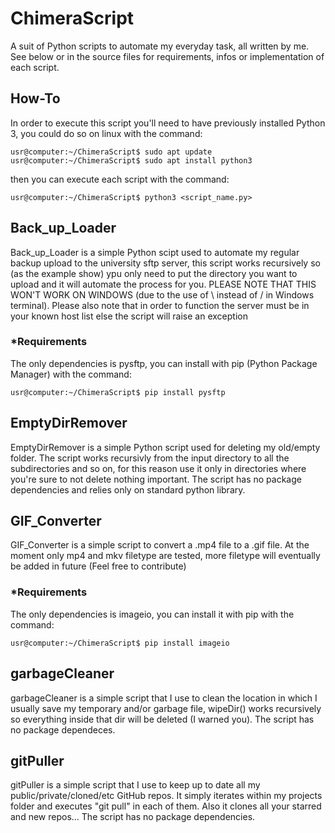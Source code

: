 # ChimeraScript
A suit of Python scripts to automate my everyday task, all written by me.
See below or in the source files for requirements, infos or implementation of each script.

## How-To
In order to execute this script you'll need to have previously installed Python 3, you could do so on linux with the command:
``` console
usr@computer:~/ChimeraScript$ sudo apt update
usr@computer:~/ChimeraScript$ sudo apt install python3
```
then you can execute each script with the command:
``` console
usr@computer:~/ChimeraScript$ python3 <script_name.py>
```

## Back_up_Loader
Back_up_Loader is a simple Python scipt used to automate my regular backup upload to the university sftp server, this script 
works recursively so (as the example show) ypu only need to put the directory you want to upload and it will automate the 
process for you. PLEASE NOTE THAT THIS WON'T WORK ON WINDOWS (due to the use of \ instead of / in Windows terminal).
Please also note that in order to function the server must be in your known host list else the script will raise an exception

### *Requirements
The only dependencies is pysftp, you can install with pip (Python Package Manager) with the command:
``` console
usr@computer:~/ChimeraScript$ pip install pysftp
```

## EmptyDirRemover
EmptyDirRemover is a simple Python script used for deleting my old/empty folder. The script works recursivly from the input
directory to all the subdirectories and so on, for this reason use it only in directories where you're sure to not delete nothing important.
The script has no package dependencies and relies only on standard python library.

## GIF_Converter
GIF_Converter is a simple script to convert a .mp4 file to a .gif file.
At the moment only mp4 and mkv filetype are tested, more filetype will eventually be added in future (Feel free to contribute)

### *Requirements
The only dependencies is imageio, you can install it with pip with the command:
``` console
usr@computer:~/ChimeraScript$ pip install imageio
```
## garbageCleaner
garbageCleaner is a simple script that I use to clean the location in which I usually save my temporary and/or garbage file,
wipeDir() works recursively so everything inside that dir will be deleted (I warned you).
The script has no package dependeces.

## gitPuller
gitPuller is a simple script that I use to keep up to date all my public/private/cloned/etc GitHub repos. It simply iterates
within my projects folder and executes "git pull" in each of them. Also it clones all your starred and new repos...
The script has no package dependencies.